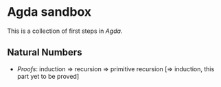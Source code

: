 # Agda sandbox

This is a collection of first steps in *Agda*.

## Natural Numbers

* *Proofs*: induction => recursion => primitive recursion [=> induction, this part yet to be proved]
